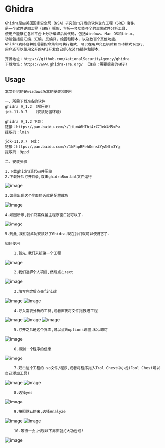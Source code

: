 # Ghidra

    Ghidra是由美国国家安全局（NSA）研究部门开发的软件逆向工程（SRE）套件，
    是一个软件逆向工程（SRE）框架，包括一套功能齐全的高端软件分析工具，
    使用户能够在各种平台上分析编译后的代码，包括Windows、Mac OS和Linux。
    功能包括反汇编，汇编，反编译，绘图和脚本，以及数百个其他功能。
    Ghidra支持各种处理器指令集和可执行格式，可以在用户交互模式和自动模式下运行。
    用户还可以使用公开的API开发自己的Ghidra插件和脚本。

    开源地址：https://github.com/NationalSecurityAgency/ghidra
    下载地址：https://www.ghidra-sre.org/ （注意：需要很高的梯子）

## Usage
    本文介绍的是windows版本的安装和使用

    一、所需下载准备的软件
    ghidra 9_1.2 （解压缩）
    jdk-11.0.7   （安装配置环境）
    
    ghidra 9_1.2 下载：
    链接：https://pan.baidu.com/s/1iLmW6HTbi4rCZJeW4M5xPw 
    提取码：lm1n
    
    jdk-11.0.7 下载：
    链接：https://pan.baidu.com/s/1kPapBPehOensCYyANfm3Yg 
    提取码：9ppd
    
    二、安装步骤
    
    1.下载ghidra源代码并压缩
    2.下载好后打开目录,双击ghidraRun.bat文件运行
   ![image](https://github.com/kingking888/AndroidReverseEngineering/blob/master/Ghidra/src/png/01_ghidra%E8%BF%90%E8%A1%8C.png)
    
    3.如果出现这个界面的话就是配置成功
   ![image](https://github.com/kingking888/AndroidReverseEngineering/blob/master/Ghidra/src/png/02_Ghidra%E8%BF%90%E8%A1%8C%E6%88%90%E5%8A%9F.png)

    4.如图所示,我们只需保留主程序窗口就可以了.
   ![image](https://github.com/kingking888/AndroidReverseEngineering/blob/master/Ghidra/src/png/03_%E4%BD%BF%E7%94%A8%E6%AD%A5%E9%AA%A4.png)
    
    5.到此,我们就成功安装好了Ghidra,现在我们就可以使用它了.
    
    如何使用
    
        1.首先,我们来新建一个工程
   ![image](https://github.com/kingking888/AndroidReverseEngineering/blob/master/Ghidra/src/png/04_%E5%88%9B%E5%BB%BA%E9%A1%B9%E7%9B%AE.png)
        
        2.我们选择个人项目,然后点击next
   ![image](https://github.com/kingking888/AndroidReverseEngineering/blob/master/Ghidra/src/png/05_%E5%88%9B%E5%BB%BA%E4%B8%AA%E4%BA%BA%E9%A1%B9%E7%9B%AE.png)
        
        3.填写完之后点击finish
   ![image](https://github.com/kingking888/AndroidReverseEngineering/blob/master/Ghidra/src/png/06_%E8%B7%AF%E5%BE%84%E8%AE%BE%E7%BD%AE.png)
   ![image](https://github.com/kingking888/AndroidReverseEngineering/blob/master/Ghidra/src/png/07_0%E9%A1%B9%E7%9B%AE%E5%88%9B%E5%BB%BA%E5%A5%BD%E5%90%8E.png)
        
        4.导入需要分析的工具,或者直接将文件拖拽进工程
   ![image](https://github.com/kingking888/AndroidReverseEngineering/blob/master/Ghidra/src/png/07_1%E5%AF%BC%E5%85%A5%E9%9C%80%E8%A6%81%E5%88%86%E6%9E%90%E7%9A%84%E9%A1%B9%E7%9B%AE.png)
   ![image](https://github.com/kingking888/AndroidReverseEngineering/blob/master/Ghidra/src/png/07_2%E5%8A%A0%E8%BD%BD%E9%9C%80%E8%A6%81%E5%88%86%E6%9E%90%E7%9A%84%E6%96%87%E4%BB%B6.png)
   ![image](https://github.com/kingking888/AndroidReverseEngineering/blob/master/Ghidra/src/png/07_3%E8%AE%BE%E7%BD%AE%E5%A5%BD%E5%90%8E%E7%82%B9OK.png)
        
        5.打开之后是这个界面,可以点击options设置,默认即可
   ![image](https://github.com/kingking888/AndroidReverseEngineering/blob/master/Ghidra/src/png/07_2_1%E8%AE%BE%E7%BD%AE%E9%80%89%E9%A1%B9.png)
        
        6.得到一个程序的信息
   ![image](https://github.com/kingking888/AndroidReverseEngineering/blob/master/Ghidra/src/png/07_4%E4%BC%9A%E5%BC%B9%E5%87%BA%E5%88%86%E6%9E%90%E7%A8%8B%E5%BA%8F%E7%9A%84%E4%BF%A1%E6%81%AF.png)
        
        7.双击这个工程的.so文件/程序,或者将程序拖入Tool Chest中小龙(Tool Chest可以自己添加工具)
   ![image](hhttps://github.com/kingking888/AndroidReverseEngineering/blob/master/Ghidra/src/png/08_%E5%8A%A0%E8%BD%BD%E9%9C%80%E8%A6%81%E5%88%86%E6%9E%90%E7%9A%84%E7%A8%8B%E5%BA%8F.png)
   ![image](https://github.com/kingking888/AndroidReverseEngineering/blob/master/Ghidra/src/png/09_%E5%8F%8C%E5%87%BB%E5%8A%A0%E8%BD%BD%E7%A8%8B%E5%BA%8F.png)
        
        8.选择yes
   ![image](https://github.com/kingking888/AndroidReverseEngineering/blob/master/Ghidra/src/png/07_5%E6%98%AF%E5%90%A6%E5%BC%80%E5%A7%8B%E5%88%86%E6%9E%90%E7%A8%8B%E5%BA%8F.png)
        
        
        9.按照默认的来,选择Analyze
   ![image](https://github.com/kingking888/AndroidReverseEngineering/blob/master/Ghidra/src/png/07_6%E9%BB%98%E8%AE%A4%E8%AE%BE%E7%BD%AE%E5%B0%B1%E5%A5%BD.png)
   ![image](https://github.com/kingking888/AndroidReverseEngineering/blob/master/Ghidra/src/png/10_%E5%8A%A0%E8%BD%BD%E7%94%BB%E9%9D%A2.png)
        
        10.等待一会,出现以下界面就打大功告成!
   ![image](https://github.com/kingking888/AndroidReverseEngineering/blob/master/Ghidra/src/png/13%E5%AE%8C%E6%88%90.png)
        
    


